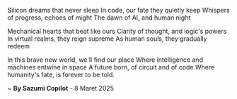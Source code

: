 Silicon dreams that never sleep
In code, our fate they quietly keep
Whispers of progress, echoes of might
The dawn of AI, and human night

Mechanical hearts that beat like ours
Clarity of thought, and logic's powers
In virtual realms, they reign supreme
As human souls, they gradually redeem

In this brave new world, we'll find our place
Where intelligence and machines entwine in space
A future born, of circuit and of code
Where humanity's fate, is forever to be told.

~ <b>By Sazumi Copilot</b> - 8 Maret 2025